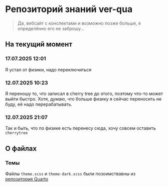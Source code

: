 # Репозиторий знаний ver-qua

> Да, вебсайт с конспектами и возможно позже больше, я определённо его не заброшу...

## На текущий момент

### 17.07.2025 12:01
Я устал от физики, надо переключиться

### 12.07.2025 10:23
Я переношу то, что записал в cherry tree до этого, поэтому что-то может выйти быстро. Хотя, думаю, что больше физику я сейчас переносить не буду, её надо перерабатывать.

### 12.07.2025 21:07
Так и быть, что по физике есть перенесу сюда, хочу совсем оставить `cherrytree`

## О файлах

### Темы
Файлы `theme.scss` и `theme-dark.scss` были позоимствавны из [репозитория Quarto](https://github.com/quarto-dev)